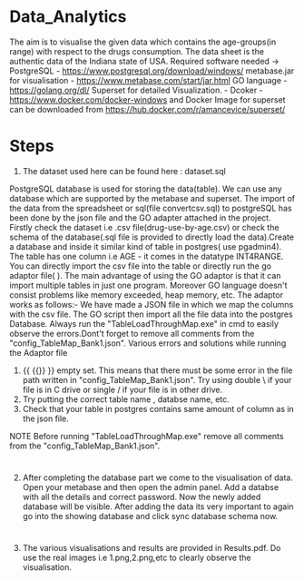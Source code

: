 # Data_Analytics

The aim is to visualise the given data which contains the age-groups(in range) with respect to the drugs consumption. The data sheet is the authentic data of the Indiana state of USA.
Required software needed -> 
PostgreSQL - https://www.postgresql.org/download/windows/
metabase.jar for visualisation - https://www.metabase.com/start/jar.html
GO language - https://golang.org/dl/
Superset for detailed Visualization. - Dcoker - https://www.docker.com/docker-windows
and Docker Image for superset can be downloaded from https://hub.docker.com/r/amancevice/superset/
# Steps

1. The dataset used here can be found here : dataset.sql 

PostgreSQL database is used for storing the data(table). We can use any database which are supported by the metabase and superset. The import of the data from the spreadsheet or sql(file convertcsv.sql) to postgreSQL has been done by the json file and the GO adapter attached in the project. 
Firstly check the dataset i.e .csv file(drug-use-by-age.csv) or check the schema of the database(.sql file is provided to directly load the data).Create a database and inside it similar kind of table in postgres( use pgadmin4). The table has one column i.e AGE - it comes in the datatype INT4RANGE. You can directly import the csv file into the table or directly run the go adaptor file( ). The main advantage of using the GO adaptor is that it can import multiple tables in just one program. Moreover GO language doesn't consist problems like memory exceeded, heap memory, etc.
The adaptor works as follows:- We have made a JSON file in which we map the columns with the csv file. The GO script then import all the file data into the postgres Database.
Always run the "TableLoadThroughMap.exe" in cmd to easily observe the errors.Dont't forget to remove all comments from the "config_TableMap_Bank1.json".
Various errors and solutions while running the Adaptor file
1. {{ {{}} }} empty set. This means that there must be some error in the file path written in "config_TableMap_Bank1.json". Try using double \\ if your file is in C drive or single / if your file is in other drive.
2. Try putting the correct table name , databse name, etc.
3. Check that your table in postgres contains same amount of column as in the json file.

NOTE
Before running "TableLoadThroughMap.exe" remove all comments from the "config_TableMap_Bank1.json".

#

2. After completing the database part we come to the visualisation of data. Open your metabase and then open the admin panel. Add a databse with all the details and correct password. Now the newly added database will be visible. After adding the data its very important to again go into the showing database and click sync database schema now.
 #

3. The various visualisations and results are provided in Results.pdf. Do use the real images i.e 1.png,2.png,etc to clearly observe the visualisation.


